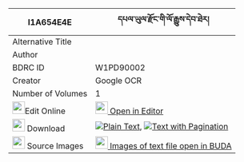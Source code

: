 |I1A654E4E|དཔལ་ཡུལ་རྫོང་གི་ལོ་རྒྱུས་དེབ་ཐེར། 
| --- | --- 
|Alternative Title |
|Author | 
|BDRC ID | W1PD90002
|Creator | Google OCR
|Number of Volumes| 1
|<img width="25" src="https://img.icons8.com/color/25/000000/edit-property.png">Edit Online| [<img width="25" src="https://avatars.githubusercontent.com/u/45091458?s=200&v=4"> Open in Editor](http://editor.openpecha.org/I1A654E4E)
|<img width="25" src="https://img.icons8.com/fluent/48/000000/download-2.png"/>  Download | [![](https://img.icons8.com/color/20/000000/txt.png)Plain Text](https://github.com/Openpecha/I1A654E4E/releases/download/v1/palyul_dzong_gi_logyu_debter_plain_I1A654E4E.zip), [![](https://img.icons8.com/color/20/000000/txt.png)Text with Pagination](https://github.com/Openpecha/I1A654E4E/releases/download/v1/palyul_dzong_gi_logyu_debter_pages_I1A654E4E.zip)
|<img width="25" src="https://img.icons8.com/plasticine/100/000000/pictures-folder.png"/>  Source Images | [<img width="25" src="https://library.bdrc.io/icons/BUDA-small.svg"> Images of text file open in BUDA](https://library.bdrc.io/show/bdr:W1PD90002)